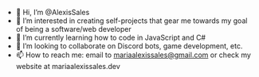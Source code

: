 - 👋 Hi, I’m @AlexisSales
- 👀 I’m interested in creating self-projects that gear me towards my goal of being a software/web developer
- 🌱 I’m currently learning how to code in JavaScript and C#
- 💞️ I’m looking to collaborate on Discord bots, game development, etc.
- 📫 How to reach me: email to mariaalexissales@gmail.com or check my website at mariaalexissales.dev

<!---
AlexisSales/AlexisSales is a ✨ special ✨ repository because its `README.md` (this file) appears on your GitHub profile.
You can click the Preview link to take a look at your changes.
--->

